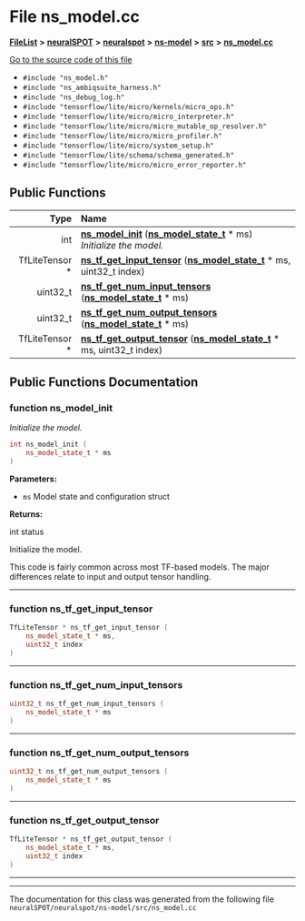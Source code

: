 

# File ns\_model.cc



[**FileList**](files.md) **>** [**neuralSPOT**](dir_75594cce7c7773aa3cb253214bf56510.md) **>** [**neuralspot**](dir_b737d82f35ec218ac5a7ef4105db9c0e.md) **>** [**ns-model**](dir_0e0d7b58960104054b7f7c1d73877dc4.md) **>** [**src**](dir_788645d5adb2eb568128006739007a6c.md) **>** [**ns\_model.cc**](ns__model_8cc.md)

[Go to the source code of this file](ns__model_8cc_source.md)



* `#include "ns_model.h"`
* `#include "ns_ambiqsuite_harness.h"`
* `#include "ns_debug_log.h"`
* `#include "tensorflow/lite/micro/kernels/micro_ops.h"`
* `#include "tensorflow/lite/micro/micro_interpreter.h"`
* `#include "tensorflow/lite/micro/micro_mutable_op_resolver.h"`
* `#include "tensorflow/lite/micro/micro_profiler.h"`
* `#include "tensorflow/lite/micro/system_setup.h"`
* `#include "tensorflow/lite/schema/schema_generated.h"`
* `#include "tensorflow/lite/micro/micro_error_reporter.h"`





































## Public Functions

| Type | Name |
| ---: | :--- |
|  int | [**ns\_model\_init**](#function-ns_model_init) ([**ns\_model\_state\_t**](structns__model__state__t.md) \* ms) <br>_Initialize the model._  |
|  TfLiteTensor \* | [**ns\_tf\_get\_input\_tensor**](#function-ns_tf_get_input_tensor) ([**ns\_model\_state\_t**](structns__model__state__t.md) \* ms, uint32\_t index) <br> |
|  uint32\_t | [**ns\_tf\_get\_num\_input\_tensors**](#function-ns_tf_get_num_input_tensors) ([**ns\_model\_state\_t**](structns__model__state__t.md) \* ms) <br> |
|  uint32\_t | [**ns\_tf\_get\_num\_output\_tensors**](#function-ns_tf_get_num_output_tensors) ([**ns\_model\_state\_t**](structns__model__state__t.md) \* ms) <br> |
|  TfLiteTensor \* | [**ns\_tf\_get\_output\_tensor**](#function-ns_tf_get_output_tensor) ([**ns\_model\_state\_t**](structns__model__state__t.md) \* ms, uint32\_t index) <br> |




























## Public Functions Documentation




### function ns\_model\_init 

_Initialize the model._ 
```C++
int ns_model_init (
    ns_model_state_t * ms
) 
```





**Parameters:**


* `ms` Model state and configuration struct 



**Returns:**

int status


Initialize the model.


This code is fairly common across most TF-based models. The major differences relate to input and output tensor handling. 


        

<hr>



### function ns\_tf\_get\_input\_tensor 

```C++
TfLiteTensor * ns_tf_get_input_tensor (
    ns_model_state_t * ms,
    uint32_t index
) 
```




<hr>



### function ns\_tf\_get\_num\_input\_tensors 

```C++
uint32_t ns_tf_get_num_input_tensors (
    ns_model_state_t * ms
) 
```




<hr>



### function ns\_tf\_get\_num\_output\_tensors 

```C++
uint32_t ns_tf_get_num_output_tensors (
    ns_model_state_t * ms
) 
```




<hr>



### function ns\_tf\_get\_output\_tensor 

```C++
TfLiteTensor * ns_tf_get_output_tensor (
    ns_model_state_t * ms,
    uint32_t index
) 
```




<hr>

------------------------------
The documentation for this class was generated from the following file `neuralSPOT/neuralspot/ns-model/src/ns_model.cc`

